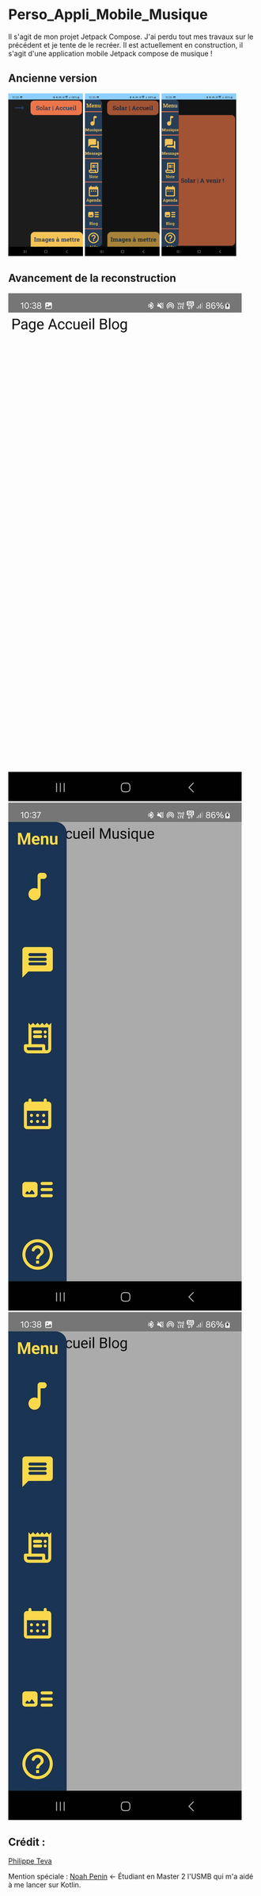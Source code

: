 # Perso_Appli_Mobile_Musique

Il s'agit de mon projet Jetpack Compose. J'ai perdu tout mes travaux sur le précédent et je tente de le recréer. Il est actuellement en construction, il s'agit d'une application mobile Jetpack compose de musique !

## Ancienne version

<img src="README_Assets/Ancien_Accueil.jpg" alt="Ancien Accueil" style="width:30%;"/>
<img src="README_Assets/Ancien_Barre_Menu1.jpg" alt="Ancien_BarreMenu1" style="width:30%;"/>
<img src="README_Assets/Ancien_Barre_Menu2.jpg" alt="Ancien_BarreMenu2" style="width:30%;"/>

## Avancement de la reconstruction

![New_Accueil](README_Assets/New_Accueil.jpg)
![New_BarreMenu1](README_Assets/New_Barre_Menu1.jpg)
![New_BarreMenu2](README_Assets/New_Barre_Menu2.jpg)

## Crédit :
[Philippe Teva](https://github.com/TevaPhilippe05)

Mention spéciale :
[Noah Penin](https://github.com/enteraname74) <- Étudiant en Master 2  l'USMB qui m'a aidé à me lancer sur Kotlin.
